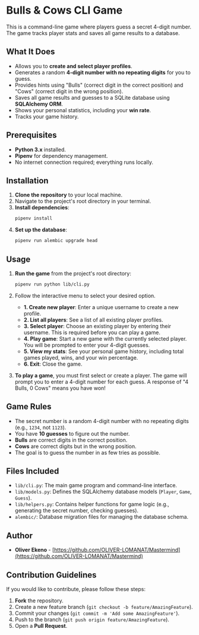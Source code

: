 # Bulls & Cows CLI Game

This is a command-line game where players guess a secret 4-digit number. The game tracks player stats and saves all game results to a database.

## What It Does

- Allows you to **create and select player profiles**.
- Generates a random **4-digit number with no repeating digits** for you to guess.
- Provides hints using "Bulls" (correct digit in the correct position) and "Cows" (correct digit in the wrong position).
- Saves all game results and guesses to a SQLite database using **SQLAlchemy ORM**.
- Shows your personal statistics, including your **win rate**.
- Tracks your game history.

## Prerequisites

- **Python 3.x** installed.
- **Pipenv** for dependency management.
- No internet connection required; everything runs locally.

## Installation

1.  **Clone the repository** to your local machine.
2.  Navigate to the project's root directory in your terminal.
3.  **Install dependencies**:
    ```bash
    pipenv install
    ```
4.  **Set up the database**:
    ```bash
    pipenv run alembic upgrade head
    ```

## Usage

1.  **Run the game** from the project's root directory:
    ```bash
    pipenv run python lib/cli.py
    ```
2.  Follow the interactive menu to select your desired option.

    - **1. Create new player**: Enter a unique username to create a new profile.
    - **2. List all players**: See a list of all existing player profiles.
    - **3. Select player**: Choose an existing player by entering their username. This is required before you can play a game.
    - **4. Play game**: Start a new game with the currently selected player. You will be prompted to enter your 4-digit guesses.
    - **5. View my stats**: See your personal game history, including total games played, wins, and your win percentage.
    - **6. Exit**: Close the game.

3.  **To play a game**, you must first select or create a player. The game will prompt you to enter a 4-digit number for each guess. A response of "4 Bulls, 0 Cows" means you have won!

## Game Rules

- The secret number is a random 4-digit number with no repeating digits (e.g., `1234`, not `1123`).
- You have **10 guesses** to figure out the number.
- **Bulls** are correct digits in the correct position.
- **Cows** are correct digits but in the wrong position.
- The goal is to guess the number in as few tries as possible.

## Files Included

- `lib/cli.py`: The main game program and command-line interface.
- `lib/models.py`: Defines the SQLAlchemy database models (`Player`, `Game`, `Guess`).
- `lib/helpers.py`: Contains helper functions for game logic (e.g., generating the secret number, checking guesses).
- `alembic/`: Database migration files for managing the database schema.

## Author

- **Oliver Ekeno** - [https://github.com/OLIVER-LOMANAT/Mastermind](https://github.com/OLIVER-LOMANAT/Mastermind)

## Contribution Guidelines

If you would like to contribute, please follow these steps:

1.  **Fork** the repository.
2.  Create a new feature branch (`git checkout -b feature/AmazingFeature`).
3.  Commit your changes (`git commit -m 'Add some AmazingFeature'`).
4.  Push to the branch (`git push origin feature/AmazingFeature`).
5.  Open a **Pull Request**.
